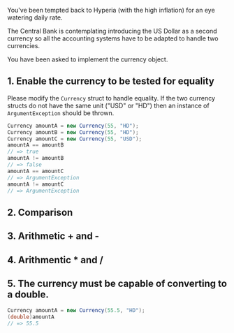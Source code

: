 You've been tempted back to Hyperia (with the high inflation) for an eye watering daily rate.

The Central Bank is contemplating introducing the US Dollar as a second currency so all the accounting systems have to be adapted to handle two currencies.

You have been asked to implement the currency object.

## 1. Enable the currency to be tested for equality

Please modify the `Currency` struct to handle equality.  If the two currency structs do not have the same unit ("USD" or "HD") then an instance of `ArgumentException` should be thrown.

```csharp
Currency amountA = new Currency(55, "HD");
Currency amountB = new Currency(55, "HD");
Currency amountC = new Currency(55, "USD");
amountA == amountB
// => true
amountA != amountB
// => false
amountA == amountC
// => ArgumentException
amountA != amountC
// => ArgumentException
```

## 2. Comparison

## 3. Arithmetic + and -

## 4. Arithmentic * and /

## 5. The currency must be capable of converting to a double.

```csharp
Currency amountA = new Currency(55.5, "HD");
(double)amountA
// => 55.5
```
